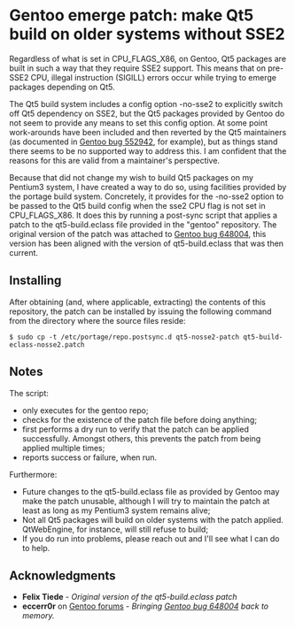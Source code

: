 # Gentoo emerge patch: make Qt5 build on older systems without SSE2

Regardless of what is set in CPU_FLAGS_X86, on Gentoo, Qt5 packages are built in such a way that they require SSE2 support. This means that on pre-SSE2 CPU, illegal instruction (SIGILL) errors occur while trying to emerge packages depending on Qt5.

The Qt5 build system includes a config option -no-sse2 to explicitly switch off Qt5 dependency on SSE2, but the Qt5 packages provided by Gentoo do not seem to provide any means to set this config option. At some point work-arounds have been included and then reverted by the Qt5 maintainers (as documented in [Gentoo bug 552942](https://bugs.gentoo.org/552942), for example), but as things stand there seems to be no supported way to address this. I am confident that the reasons for this are valid from a maintainer's perspective.

Because that did not change my wish to build Qt5 packages on my Pentium3 system, I have created a way to do so, using facilities provided by the portage build system.
Concretely, it provides for the -no-sse2 option to be passed to the Qt5 build config when the sse2 CPU flag is not set in CPU_FLAGS_X86. It does this by running a post-sync script that applies a patch to the qt5-build.eclass file provided in the "gentoo" repository. The original version of the patch was attached to [Gentoo bug 648004](https://bugs.gentoo.org/648004), this version has been aligned with the version of qt5-build.eclass that was then current.

## Installing

After obtaining (and, where applicable, extracting) the contents of this repository, the patch can be installed by issuing the following command from the directory where the source files reside:

```
$ sudo cp -t /etc/portage/repo.postsync.d qt5-nosse2-patch qt5-build-eclass-nosse2.patch
```

## Notes

The script:
* only executes for the gentoo repo;
* checks for the existence of the patch file before doing anything;
* first performs a dry run to verify that the patch can be applied successfully. Amongst others, this prevents the patch from being applied multiple times;
* reports success or failure, when run.

Furthermore:
* Future changes to the qt5-build.eclass file as provided by Gentoo may make the patch unusable, although I will try to maintain the patch at least as long as my Pentium3 system  remains alive;
* Not all Qt5 packages will build on older systems with the patch applied. QtWebEngine, for instance, will still refuse to build;
* If you do run into problems, please reach out and I'll see what I can do to help.

## Acknowledgments

* **Felix Tiede** - *Original version of the qt5-build.eclass patch*
* **eccerr0r** on [Gentoo forums](https://forums.gentoo.org) - *Bringing [Gentoo bug 648004](https://bugs.gentoo.org/648004) back to memory.*
